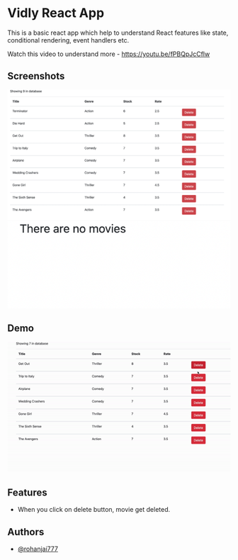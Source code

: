 # Vidly React App

This is a basic react app which help to understand React features like state, conditional rendering, event handlers etc.

Watch this video to understand more - https://youtu.be/fPBQpJcCflw

## Screenshots

![all-movies](all-movies.png "all-movies.png")
![no-movies](no-movies.png "no-movies.png")

## Demo

![no-movies](/proj.gif "proj.gif")

## Features

- When you click on delete button, movie get deleted.

## Authors

- [@rohanjai777](https://www.github.com/rohanjai777)
